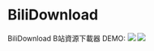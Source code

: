 # BiliDownload
BiliDownload B站資源下載器
DEMO:
<img src="https://github.com/unromanticman/BiliDownload/blob/master/shot.PNG?raw=true">
<img src="https://github.com/unromanticman/BiliDownload/blob/master/shot2.PNG?raw=true">
